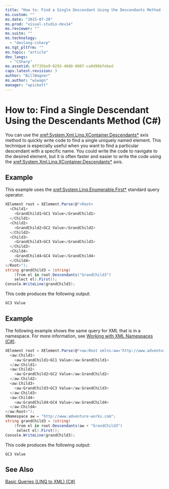```yaml
---
title: "How to: Find a Single Descendant Using the Descendants Method (C#) | Microsoft Docs"
ms.custom: ""
ms.date: "2015-07-20"
ms.prod: "visual-studio-dev14"
ms.reviewer: ""
ms.suite: ""
ms.technology: 
  - "devlang-csharp"
ms.tgt_pltfrm: ""
ms.topic: "article"
dev_langs: 
  - "CSharp"
ms.assetid: 6f735be9-0293-4680-8007-ca9d96bfebed
caps.latest.revision: 3
author: "BillWagner"
ms.author: "wiwagn"
manager: "wpickett"
---
```

# How to: Find a Single Descendant Using the Descendants Method (C#)
You can use the <xref:System.Xml.Linq.XContainer.Descendants*> axis method to quickly write code to find a single uniquely named element. This technique is especially useful when you want to find a particular descendant with a specific name. You could write the code to navigate to the desired element, but it is often faster and easier to write the code using the <xref:System.Xml.Linq.XContainer.Descendants*> axis.  
  
## Example  
 This example uses the <xref:System.Linq.Enumerable.First*> standard query operator.  
  
```c#  
XElement root = XElement.Parse(@"<Root>  
  <Child1>  
    <GrandChild1>GC1 Value</GrandChild1>  
  </Child1>  
  <Child2>  
    <GrandChild2>GC2 Value</GrandChild2>  
  </Child2>  
  <Child3>  
    <GrandChild3>GC3 Value</GrandChild3>  
  </Child3>  
  <Child4>  
    <GrandChild4>GC4 Value</GrandChild4>  
  </Child4>  
</Root>");  
string grandChild3 = (string)  
    (from el in root.Descendants("GrandChild3")  
    select el).First();  
Console.WriteLine(grandChild3);  
```  
  
 This code produces the following output:  
  
```  
GC3 Value  
```  
  
## Example  
 The following example shows the same query for XML that is in a namespace. For more information, see [Working with XML Namespaces (C#)](../../../../csharp/programming-guide/concepts/linq/working-with-xml-namespaces.md).  
  
```c#  
XElement root = XElement.Parse(@"<aw:Root xmlns:aw='http://www.adventure-works.com'>  
  <aw:Child1>  
    <aw:GrandChild1>GC1 Value</aw:GrandChild1>  
  </aw:Child1>  
  <aw:Child2>  
    <aw:GrandChild2>GC2 Value</aw:GrandChild2>  
  </aw:Child2>  
  <aw:Child3>  
    <aw:GrandChild3>GC3 Value</aw:GrandChild3>  
  </aw:Child3>  
  <aw:Child4>  
    <aw:GrandChild4>GC4 Value</aw:GrandChild4>  
  </aw:Child4>  
</aw:Root>");  
XNamespace aw = "http://www.adventure-works.com";  
string grandChild3 = (string)  
    (from el in root.Descendants(aw + "GrandChild3")  
     select el).First();  
Console.WriteLine(grandChild3);  
```  
  
 This code produces the following output:  
  
```  
GC3 Value  
```  
  
## See Also  
 [Basic Queries (LINQ to XML) (C#)](../../../../csharp/programming-guide/concepts/linq/basic-queries-linq-to-xml.md)